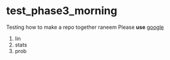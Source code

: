 # test_phase3_morning
Testing how to make a repo together
raneem 
Please **use** [google]('google.com')

1. lin
2. stats
3. prob
